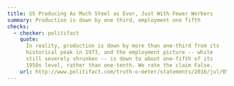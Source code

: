 ```yaml
---
title: US Producing As Much Steel as Ever, Just With Fewer Workers
summary: Production is down by one third, employment one fifth
checks:
  - checker: politifact
    quote: 
      In reality, production is down by more than one-third from its
      historical peak in 1973, and the employment picture -- while
      still severely shrunken -- is down to about one-fifth of its
      1950s level, rather than one-tenth. We rate the claim False.
    url: http://www.politifact.com/truth-o-meter/statements/2016/jul/05/barack-obama/barack-obama-wrong-about-size-us-steel-production-/
---
```

